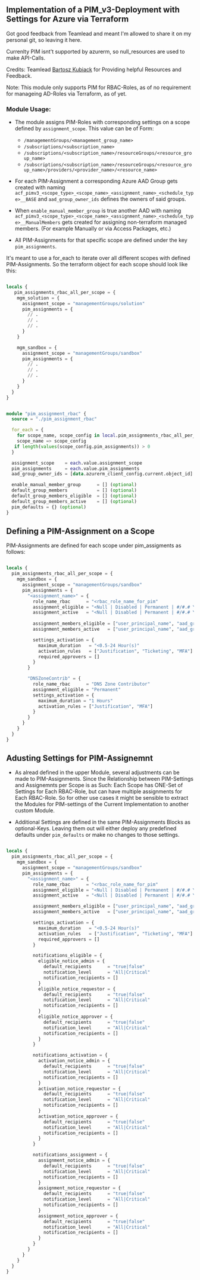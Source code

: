 ## Implementation of a PIM_v3-Deployment with Settings for Azure via Terraform
Got good feedback from Teamlead and meant I'm allowed to share it on my personal git, so leaving it here.

Currenlty PIM isnt't supported by azurerm, so null_resources are used to make API-Calls.

Credits: Teamlead [Bartosz Kubiack](https://www.linkedin.com/mwlite/in/bartoszkubiak-it)
for Providing helpful Resources and Feedback.

Note: 
This module only supports PIM for RBAC-Roles, as of no requirement for manageing AD-Roles via Terraform, as of yet.

### Module Usage:

- The module assigns PIM-Roles with corresponding settings on a scope defined by `assignment_scope`. This value can be of Form:
   - `/managementGroups/<management_group_name>`
   - `/subscriptions/<subscription_name>`
   - `/subscriptions/<subscription_name>/resourceGroups/<resource_group_name>`
   - `/subscriptions/<subscription_name>/resourceGroups/<resource_group_name>/providers/<provider_name>/<resource_name>`

- For each PIM-Assignment a corresponding Azure AAD Group gets created with naming `acf_pimv3_<scope_type>_<scope_name>_<assignment_name>_<schedule_type>__BASE` and `aad_group_owner_ids` defines the owners of said groups.

- When `enable_manual_member_group` is true another AAD with naming `acf_pimv3_<scope_type>_<scope_name>_<assignment_name>_<schedule_type>__ManualMembers` gets created for assigning non-terraform managed members. (For example Manually or via Access Packages, etc.)

- All PIM-Assignments for that specific scope are defined under the key `pim_assignments`.


It's meant to use a for_each to iterate over all different scopes with defined PIM-Assignments. So the terraform object for each scope should look like this:



```terraform

locals {
   pim_assignments_rbac_all_per_scope = {
    mgm_solution = {
      assignment_scope = "managementGroups/solution"
      pim_assignments = {
        // .
        // .
        // .
      }
    }

    mgm_sandbox = {
      assignment_scope = "managementGroups/sandbox"
      pim_assignments = {
        // .
        // .
        // .
      }
    }
  }
}


module "pim_assignment_rbac" {
  source = "./pim_assignment_rbac"

  for_each = {
    for scope_name, scope_config in local.pim_assignments_rbac_all_per_scope :
    scope_name => scope_config
   if length(values(scope_config.pim_assignments)) > 0
  }

  assignment_scope    = each.value.assignment_scope
  pim_assignments     = each.value.pim_assignments
  aad_group_owner_ids = [data.azurerm_client_config.current.object_id]

  enable_manual_member_group      = [] (optional)
  default_group_members           = [] (optional)
  default_group_members_eligible  = [] (optional)
  default_group_members_active    = [] (optional)
  pim_defaults = {} (optional)
}

```



## Defining a PIM-Assignment on a Scope

PIM-Assignments are defined for each scope under pim_assigments as follows:

```terraform

locals {
  pim_assignments_rbac_all_per_scope = {
    mgm_sandbox = {
      assignment_scope = "managementGroups/sandbox"
      pim_assignments = {
        "<assignment_name>" = {
          role_name_rbac      = "<rbac_role_name_for_pim"
          assignment_eligible = "<Null | Disabled | Permanent | #/#.# Year(s) | #/#.# Month(s) | #/#.# Day(s)" // Assignment length for eligible assignments
          assignment_active   = "<Null | Disabled | Permanent | #/#.# Year(s) | #/#.# Month(s) | #/#.# Day(s)" // Assignment length for active assignments (can be 1 Month(s) or 1.5 Month(s), etc.)
          
          assignment_members_eligible = ["user_principal_name", "aad_group_name", "obejct_id"]
          assignment_members_active   = ["user_principal_name", "aad_group_name", "obejct_id"]

          settings_activation = {
            maximum_duration   = "<0.5-24 Hour(s)"                     // Maximum Activation length for eligible assignment activations
            activation_rules   = ["Justification", "Ticketing", "MFA"] // Activation Rules for eligible assignment activations
            required_approvers = []                                    // Email_list|aad_group_names of additional required approvers
          }
        }

        "DNSZoneContrib" = {
          role_name_rbac      = "DNS Zone Contributor"
          assignment_eligible = "Permanent"
          settings_activation = {
            maximum_duration = "1 Hours"
            activation_rules = ["Justification", "MFA"]
          }
        }
      }
    }
  }
}

```




## Adusting Settings for PIM-Assignemnt

- As alread defined in the upper Module, several adjustments can be made to PIM-Assignments. Since the Relationship between PIM-Settings and Assignemnts per Scope is as Such: Each Scope has ONE-Set of Settings for Each RBAC-Role, but can have multiple assignments for Each RBAC-Role. So for other use cases it might be sensible to extract the Modules for PIM-settings of the Current Implementation to another custom Module.

- Additional Settings are defined in the same PIM-Assignments Blocks as optional-Keys. Leaving them out will either deploy any predefined defaults under `pim_defaults` or make no changes to those settings.



```terraform

locals {
  pim_assignments_rbac_all_per_scope = {
    mgm_sandbox = {
      assignment_scope = "managementGroups/sandbox"
      pim_assignments = {
        "<assignment_name>" = {
          role_name_rbac      = "<rbac_role_name_for_pim"
          assignment_eligible = "<Null | Disabled | Permanent | #/#.# Year(s) | #/#.# Month(s) | #/#.# Day(s)" // Assignment length for eligible assignments
          assignment_active   = "<Null | Disabled | Permanent | #/#.# Year(s) | #/#.# Month(s) | #/#.# Day(s)" // Assignment length for active assignments (can be 1 Month(s) or 1.5 Month(s), etc.)

          assignment_members_eligible = ["user_principal_name", "aad_group_name", "obejct_id"]
          assignment_members_active   = ["user_principal_name", "aad_group_name", "obejct_id"]

          settings_activation = {
            maximum_duration   = "<0.5-24 Hour(s)"                     // Maximum Activation length for eligible assignment activations
            activation_rules   = ["Justification", "Ticketing", "MFA"] // Activation Rules for eligible assignment activations
            required_approvers = []                                    // Email_list|aad_group_names of additional required approvers
          }

          notifications_eligible = {
            eligible_notice_admin = {
              default_recipients      = "true|false"
              notification_level      = "All|Critical"
              notification_recipients = []
            }
            eligible_notice_requestor = {
              default_recipients      = "true|false"
              notification_level      = "All|Critical"
              notification_recipients = []
            }
            eligible_notice_approver = {
              default_recipients      = "true|false"
              notification_level      = "All|Critical"
              notification_recipients = []
            }
          }

          notifications_activation = {
            activation_notice_admin = {
              default_recipients      = "true|false"
              notification_level      = "All|Critical"
              notification_recipients = []
            }
            activation_notice_requestor = {
              default_recipients      = "true|false"
              notification_level      = "All|Critical"
              notification_recipients = []
            }
            activation_notice_approver = {
              default_recipients      = "true|false"
              notification_level      = "All|Critical"
              notification_recipients = []
            }
          }

          notifications_assignment = {
            assignment_notice_admin = {
              default_recipients      = "true|false"
              notification_level      = "All|Critical"
              notification_recipients = []
            }
            assignment_notice_requestor = {
              default_recipients      = "true|false"
              notification_level      = "All|Critical"
              notification_recipients = []
            }
            assignment_notice_approver = {
              default_recipients      = "true|false"
              notification_level      = "All|Critical"
              notification_recipients = []
            }
          }
        }
      }
    }
  }
}

```


